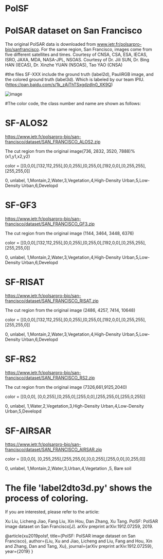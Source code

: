# PolSF
# PolSAR dataset on San Francisco
The original PolSAR data is downloaded from www.ietr.fr/polsarpro-bio/sanfrancisco. For the same region, San Francisco, images come from five different satellites and times.
Courtesy of CNSA, CSA, ESA, IECAS, ISRO, JAXA, MDA, NASA-JPL, NSOAS. 
Courtesy of Dr. Jili SUN, Dr. Bing HAN (IECAS), Dr. Xinzhe YUAN (NSOAS), Tao YAO (CNSA)

#the files SF-XXX include the ground truth (label2d), PauliRGB image, and the colored ground truth (label3d). Which is labeled by our team IPIU.(https://pan.baidu.com/s/1k_zAiThTSxgdzdln0_XK9Q)

![image](https://github.com/liuxuvip/PolSF/blob/master/PolSF.png)


#The color code, the class number and name are shown as follows:
# SF-ALOS2
https://www.ietr.fr/polsarpro-bio/san-francisco/dataset/SAN_FRANCISCO_ALOS2.zip

The cut region from the original image(736, 2832, 3520, 7888)% (x1,y1,x2,y2)

color = [[0,0,0],[132,112,255],[0,0,255],[0,255,0],[192,0,0],[0,255,255],[255,255,0]]

0, unlabel, 1,Montain,2,Water,3,Vegetation,4,High-Density Urban,5,Low-Density Urban,6,Developd
# SF-GF3
https://www.ietr.fr/polsarpro-bio/san-francisco/dataset/SAN_FRANCISCO_GF3.zip

The cut region from the original image (1144, 3464, 3448, 6376)

color = [[0,0,0],[132,112,255],[0,0,255],[0,255,0],[192,0,0],[0,255,255],[255,255,0]]

0, unlabel, 1,Montain,2,Water,3,Vegetation,4,High-Density Urban,5,Low-Density Urban,6,Developd
# SF-RISAT
https://www.ietr.fr/polsarpro-bio/san-francisco/dataset/SAN_FRANCISCO_RISAT.zip

The cut region from the original image (2486, 4257, 7414, 10648)

color = [[0,0,0],[132,112,255],[0,0,255],[0,255,0],[192,0,0],[0,255,255],[255,255,0]]

0, unlabel, 1,Montain,2,Water,3,Vegetation,4,High-Density Urban,5,Low-Density Urban,6,Developd

# SF-RS2
https://www.ietr.fr/polsarpro-bio/san-francisco/dataset/SAN_FRANCISCO_RS2.zip

The cut region from the original image (7326,661,9125,2040)

color = [[0,0,0], [0,0,255],[0,255,0],[255,0,0],[255,255,0],[255,0,255]]

0, unlabel, 1,Water,2,Vegetation,3,High-Density Urban,4,Low-Density Urban,5,Developd

# SF-AIRSAR

https://www.ietr.fr/polsarpro-bio/san-francisco/dataset/SAN_FRANCISCO_AIRSAR.zip

color = [[0,0,0], [0,255,255],[255,255,0],[0,0,255],[255,0,0],[0,255,0]]

0, unlabel, 1,Montain,2,Water,3,Urban,4,Vegetation ,5, Bare soil

# The file 'label2dto3d.py' shows the process of coloring.

If you are interested, please refer to the article:

Xu Liu, Licheng Jiao, Fang Liu, Xin Hou, Dan Zhang, Xu Tang. PolSF: PolSAR image dataset on San Francisco[J]. arXiv preprint arXiv:1912.07259, 2019.


@article{xu2019polsf,
  title={PolSF: PolSAR image dataset on San Francisco},
  author={Liu, Xu and Jiao, Licheng and Liu, Fang and Hou, Xin and Zhang, Dan and Tang, Xu},
  journal={arXiv preprint arXiv:1912.07259},
  year={2019}
}
